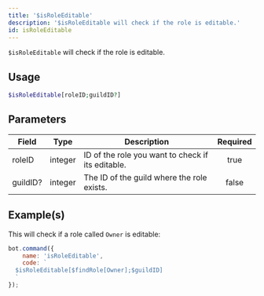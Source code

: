 ```yaml
---
title: '$isRoleEditable'
description: '$isRoleEditable will check if the role is editable.'
id: isRoleEditable
---
```


`$isRoleEditable` will check if the role is editable.

## Usage

```php
$isRoleEditable[roleID;guildID?]
```

## Parameters

| Field    | Type    | Description                                       | Required |
| -------- | ------- | ------------------------------------------------- |:--------:|
| roleID   | integer | ID of the role you want to check if its editable. |   true   |
| guildID? | integer | The ID of the guild where the role exists.        |  false   |

## Example(s)

This will check if a role called `Owner` is editable:

```javascript
bot.command({
    name: 'isRoleEditable',
    code: `
  $isRoleEditable[$findRole[Owner];$guildID]
  `
});
```
